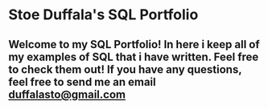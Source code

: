 # Stoe Duffala's SQL Portfolio

## Welcome to my SQL Portfolio! In here i keep all of my examples of SQL that i have written. Feel free to check them out! If you have any questions, feel free to send me an email duffalasto@gmail.com
